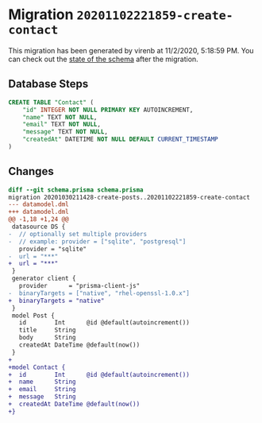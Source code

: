 # Migration `20201102221859-create-contact`

This migration has been generated by virenb at 11/2/2020, 5:18:59 PM.
You can check out the [state of the schema](./schema.prisma) after the migration.

## Database Steps

```sql
CREATE TABLE "Contact" (
    "id" INTEGER NOT NULL PRIMARY KEY AUTOINCREMENT,
    "name" TEXT NOT NULL,
    "email" TEXT NOT NULL,
    "message" TEXT NOT NULL,
    "createdAt" DATETIME NOT NULL DEFAULT CURRENT_TIMESTAMP
)
```

## Changes

```diff
diff --git schema.prisma schema.prisma
migration 20201030211428-create-posts..20201102221859-create-contact
--- datamodel.dml
+++ datamodel.dml
@@ -1,18 +1,24 @@
 datasource DS {
-  // optionally set multiple providers
-  // example: provider = ["sqlite", "postgresql"]
   provider = "sqlite"
-  url = "***"
+  url = "***"
 }
 generator client {
   provider      = "prisma-client-js"
-  binaryTargets = ["native", "rhel-openssl-1.0.x"]
+  binaryTargets = "native"
 }
 model Post {
   id        Int      @id @default(autoincrement())
   title     String
   body      String
   createdAt DateTime @default(now())
 }
+
+model Contact {
+  id        Int      @id @default(autoincrement())
+  name      String
+  email     String
+  message   String
+  createdAt DateTime @default(now())
+}
```


